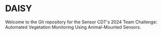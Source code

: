 # DAISY
Welcome to the Git repository for the Sensor CDT's 2024 Team Challenge: Automated Vegetation Monitoring Using Animal-Mounted Sensors.
